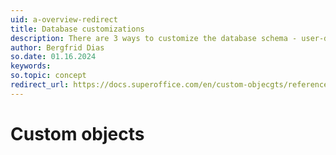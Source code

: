 ```yaml
---
uid: a-overview-redirect
title: Database customizations
description: There are 3 ways to customize the database schema - user-defined fields; extra fields; extra tables
author: Bergfrid Dias
so.date: 01.16.2024
keywords:
so.topic: concept
redirect_url: https://docs.superoffice.com/en/custom-objecgts/reference/index.html
---
```


# Custom objects
